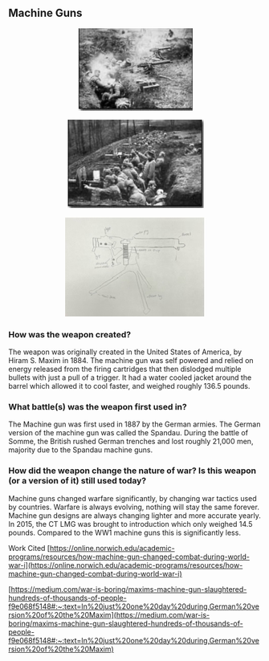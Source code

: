 ## Machine Guns
<p style="text-align:center;"><img src="/images/machinegun1.jpg" /></p>
<p style="text-align:center;"><img src="/images/machinegun2.jpg" /></p>
<p style="text-align:center;"><img src="/images/machinegun3.jpg" /></p>

### How was the weapon created?

The weapon was originally created in the United States of America, by Hiram S. Maxim in 1884. The machine gun was self powered and relied on energy released from the firing cartridges that then dislodged multiple bullets with just a pull of a trigger. It had a water cooled jacket around the barrel which allowed it to cool faster, and weighed roughly 136.5 pounds.

### What battle(s) was the weapon first used in? 

The Machine gun was first used in 1887 by the German armies. The German version of the machine gun was called the Spandau. During the battle of Somme, the British rushed German trenches and lost roughly 21,000 men, majority due to the Spandau machine guns.

### How did the weapon change the nature of war? Is this weapon (or a version of it) still used today? 

Machine guns changed warfare significantly, by changing war tactics used by countries. Warfare is always evolving, nothing will stay the same forever. Machine gun designs are always changing lighter and more accurate yearly. In 2015, the CT LMG was brought to introduction which only weighed 14.5 pounds. Compared to the WW1 machine guns this is significantly less. 

Work Cited
[https://online.norwich.edu/academic-programs/resources/how-machine-gun-changed-combat-during-world-war-i](https://online.norwich.edu/academic-programs/resources/how-machine-gun-changed-combat-during-world-war-i)

[https://medium.com/war-is-boring/maxims-machine-gun-slaughtered-hundreds-of-thousands-of-people-f9e068f5148#:~:text=In%20just%20one%20day%20during,German%20version%20of%20the%20Maxim](https://medium.com/war-is-boring/maxims-machine-gun-slaughtered-hundreds-of-thousands-of-people-f9e068f5148#:~:text=In%20just%20one%20day%20during,German%20version%20of%20the%20Maxim)
